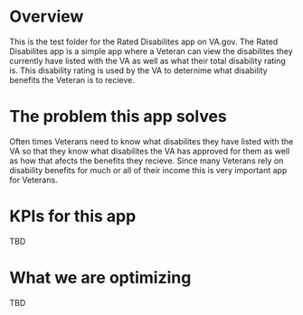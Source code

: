 # Overview
This is the test folder for the Rated Disabilites app on VA.gov. The Rated Disabilites app is a simple app where a Veteran can view the disabilites they currently have listed with the VA as well as what their total disability rating is. This disability rating is used by the VA to deternime what disability benefits the Veteran is to recieve.

# The problem this app solves
Often times Veterans need to know what disabilites they have listed with the VA so that they know what disabilites the VA has approved for them as well as how that afects the benefits they recieve. Since many Veterans rely on disability benefits for much or all of their income this is very important app for Veterans.

# KPIs for this app
TBD

# What we are optimizing
TBD
